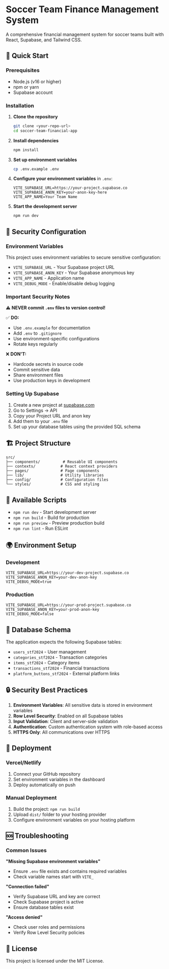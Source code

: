 # Soccer Team Finance Management System

A comprehensive financial management system for soccer teams built with React, Supabase, and Tailwind CSS.

## 🚀 Quick Start

### Prerequisites
- Node.js (v16 or higher)
- npm or yarn
- Supabase account

### Installation

1. **Clone the repository**
   ```bash
   git clone <your-repo-url>
   cd soccer-team-financial-app
   ```

2. **Install dependencies**
   ```bash
   npm install
   ```

3. **Set up environment variables**
   ```bash
   cp .env.example .env
   ```

4. **Configure your environment variables** in `.env`:
   ```env
   VITE_SUPABASE_URL=https://your-project.supabase.co
   VITE_SUPABASE_ANON_KEY=your-anon-key-here
   VITE_APP_NAME=Your Team Name
   ```

5. **Start the development server**
   ```bash
   npm run dev
   ```

## 🔐 Security Configuration

### Environment Variables

This project uses environment variables to secure sensitive configuration:

- `VITE_SUPABASE_URL` - Your Supabase project URL
- `VITE_SUPABASE_ANON_KEY` - Your Supabase anonymous key
- `VITE_APP_NAME` - Application name
- `VITE_DEBUG_MODE` - Enable/disable debug logging

### Important Security Notes

⚠️ **NEVER commit `.env` files to version control!**

✅ **DO:**
- Use `.env.example` for documentation
- Add `.env` to `.gitignore`
- Use environment-specific configurations
- Rotate keys regularly

❌ **DON'T:**
- Hardcode secrets in source code
- Commit sensitive data
- Share environment files
- Use production keys in development

### Setting Up Supabase

1. Create a new project at [supabase.com](https://supabase.com)
2. Go to Settings → API
3. Copy your Project URL and anon key
4. Add them to your `.env` file
5. Set up your database tables using the provided SQL schema

## 🏗️ Project Structure

```
src/
├── components/          # Reusable UI components
├── contexts/           # React context providers
├── pages/              # Page components
├── lib/                # Utility libraries
├── config/             # Configuration files
└── styles/             # CSS and styling
```

## 🔧 Available Scripts

- `npm run dev` - Start development server
- `npm run build` - Build for production
- `npm run preview` - Preview production build
- `npm run lint` - Run ESLint

## 🌍 Environment Setup

### Development
```env
VITE_SUPABASE_URL=https://your-dev-project.supabase.co
VITE_SUPABASE_ANON_KEY=your-dev-anon-key
VITE_DEBUG_MODE=true
```

### Production
```env
VITE_SUPABASE_URL=https://your-prod-project.supabase.co
VITE_SUPABASE_ANON_KEY=your-prod-anon-key
VITE_DEBUG_MODE=false
```

## 📝 Database Schema

The application expects the following Supabase tables:
- `users_stf2024` - User management
- `categories_stf2024` - Transaction categories
- `items_stf2024` - Category items
- `transactions_stf2024` - Financial transactions
- `platform_buttons_stf2024` - External platform links

## 🔒 Security Best Practices

1. **Environment Variables**: All sensitive data is stored in environment variables
2. **Row Level Security**: Enabled on all Supabase tables
3. **Input Validation**: Client and server-side validation
4. **Authentication**: Custom authentication system with role-based access
5. **HTTPS Only**: All communications over HTTPS

## 🚀 Deployment

### Vercel/Netlify
1. Connect your GitHub repository
2. Set environment variables in the dashboard
3. Deploy automatically on push

### Manual Deployment
1. Build the project: `npm run build`
2. Upload `dist/` folder to your hosting provider
3. Configure environment variables on your hosting platform

## 🆘 Troubleshooting

### Common Issues

**"Missing Supabase environment variables"**
- Ensure `.env` file exists and contains required variables
- Check variable names start with `VITE_`

**"Connection failed"**
- Verify Supabase URL and key are correct
- Check Supabase project is active
- Ensure database tables exist

**"Access denied"**
- Check user roles and permissions
- Verify Row Level Security policies

## 📄 License

This project is licensed under the MIT License.